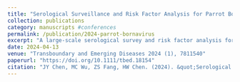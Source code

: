 ```yaml
---
title: "Serological Surveillance and Risk Factor Analysis for Parrot Bornavirus in Taiwan"
collection: publications
category: manuscripts #conferences
permalink: /publication/2024-parrot-bornavirus
excerpt: "A large-scale serological survey and risk factor analysis for Parrot Bornavirus in Taiwan."
date: 2024-04-13
venue: "Transboundary and Emerging Diseases 2024 (1), 7811540"
paperurl: "https://doi.org/10.1111/tbed.18154"
citation: "JY Chen, MC Wu, ZS Fang, HW Chen. (2024). &quot;Serological Surveillance and Risk Factor Analysis for Parrot Bornavirus in Taiwan.&quot; <i>Transboundary and Emerging Diseases</i> 2024(1):7811540."
---
```

